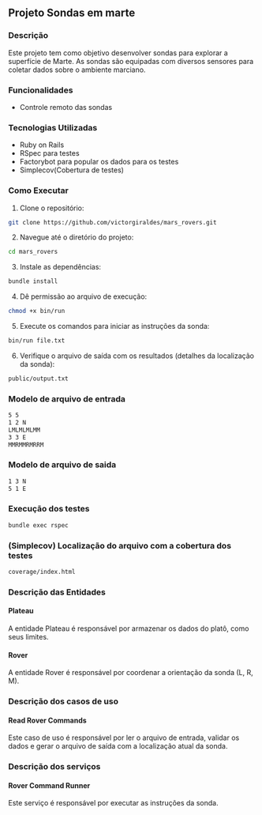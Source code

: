 ## Projeto Sondas em marte

### Descrição

Este projeto tem como objetivo desenvolver sondas para explorar a superfície de Marte. As sondas são equipadas com diversos sensores para coletar dados sobre o ambiente marciano.

### Funcionalidades

- Controle remoto das sondas

### Tecnologias Utilizadas

- Ruby on Rails
- RSpec para testes
- Factorybot para popular os dados para os testes
- Simplecov(Cobertura de testes)

### Como Executar

1. Clone o repositório:
  ```bash
  git clone https://github.com/victorgiraldes/mars_rovers.git
  ```
2. Navegue até o diretório do projeto:
  ```bash
  cd mars_rovers
  ```
3. Instale as dependências:
  ```bash
  bundle install
  ```
4. Dê permissão ao arquivo de execução:
  ```bash
  chmod +x bin/run
  ```  
5. Execute os comandos para iniciar as instruções da sonda:
  ```bash
  bin/run file.txt
  ```
6. Verifique o arquivo de saída com os resultados (detalhes da localização da sonda):
  ```bash
  public/output.txt
  ```
### Modelo de arquivo de entrada
  ```bash
  5 5
  1 2 N
  LMLMLMLMM
  3 3 E
  MMRMMRMRRM
  ```
### Modelo de arquivo de saida
  ```bash
  1 3 N
  5 1 E
  ```

### Execução dos testes
  ```bash
  bundle exec rspec
  ```

### (Simplecov) Localização do arquivo com a cobertura dos testes
  ```bash
  coverage/index.html
  ```

### Descrição das Entidades

#### Plateau

A entidade Plateau é responsável por armazenar os dados do platô, como seus limites.

#### Rover

A entidade Rover é responsável por coordenar a orientação da sonda (L, R, M).

### Descrição dos casos de uso

#### Read Rover Commands

Este caso de uso é responsável por ler o arquivo de entrada, validar os dados e gerar o arquivo de saída com a localização atual da sonda.

### Descrição dos serviços

#### Rover Command Runner

Este serviço é responsável por executar as instruções da sonda.